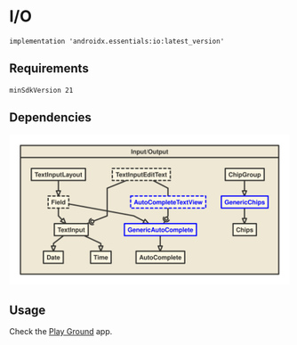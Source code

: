 # I/O
```
implementation 'androidx.essentials:io:latest_version'
```
## Requirements
```
minSdkVersion 21
```
## Dependencies
![Dependencies](/io/io.svg)
## Usage
Check the [Play Ground](https://github.com/kunal26das/AndroidX-Essentials/tree/master/play-ground/src/main/java/androidx/essentials/playground) app.

